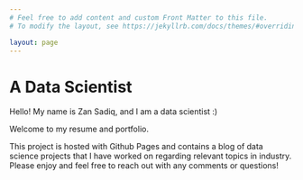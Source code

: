 ```yaml
---
# Feel free to add content and custom Front Matter to this file.
# To modify the layout, see https://jekyllrb.com/docs/themes/#overriding-theme-defaults

layout: page
---
```


# A Data Scientist

Hello! My name is Zan Sadiq, and I am a data scientist :) 

Welcome to my resume and portfolio. 

This project is hosted with Github Pages and contains a blog of data science projects that I have worked on regarding relevant topics in industry. Please enjoy and feel free to reach out with any comments or questions!